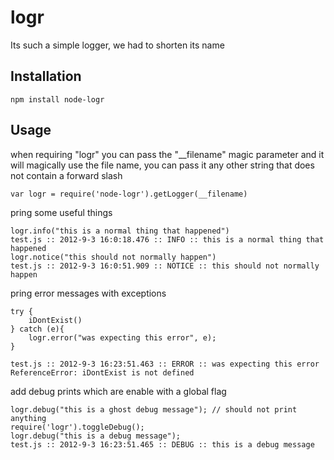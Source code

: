 logr
====

Its such a simple logger, we had to shorten its name

## Installation

    npm install node-logr
    
## Usage

when requiring "logr" you can pass the "__filename" magic parameter and it will magically use the file name, you can pass it any other string that does not contain a forward slash

    var logr = require('node-logr').getLogger(__filename)
    
pring some useful things

    logr.info("this is a normal thing that happened")
    test.js :: 2012-9-3 16:0:18.476 :: INFO :: this is a normal thing that happened
    logr.notice("this should not normally happen")
    test.js :: 2012-9-3 16:0:51.909 :: NOTICE :: this should not normally happen
    
pring error messages with exceptions

    try {
        iDontExist()
    } catch (e){
        logr.error("was expecting this error", e);
    }
    
    test.js :: 2012-9-3 16:23:51.463 :: ERROR :: was expecting this error
    ReferenceError: iDontExist is not defined

add debug prints which are enable with a global flag

    logr.debug("this is a ghost debug message"); // should not print anything
    require('logr').toggleDebug();
    logr.debug("this is a debug message");
    test.js :: 2012-9-3 16:23:51.465 :: DEBUG :: this is a debug message

